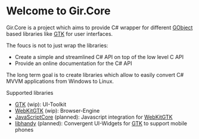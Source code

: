 # Welcome to Gir.Core

Gir.Core is a project which aims to provide C# wrapper for different [GObject] based libraries like [GTK] for user interfaces.

The foucs is not to just wrap the libraries:
* Create a simple and streamlined C# API on top of the low level C API
* Provide an online documentation for the C# API

The long term goal is to create libraries which allow to easily convert C# MVVM applications from Windows to Linux.

Supported libraries
* [GTK] (wip): UI-Toolkit
* [WebKitGTK] (wip): Browser-Engine
* [JavaScriptCore] (planned): Javascript integration for [WebKitGTK]
* [libhandy] (planned): Convergent UI-Widgets for [GTK] to support mobile phones

[GObject]: https://developer.gnome.org/gobject/stable/
[GTK]: https://gtk.org/
[libhandy]: https://source.puri.sm/Librem5/libhandy
[WebKitGTK]: https://webkitgtk.org/
[JavaScriptCore]: https://webkitgtk.org/reference/jsc-glib/stable/index.html
